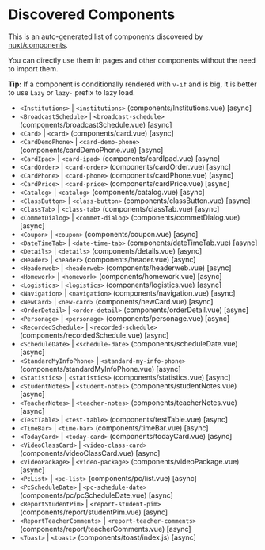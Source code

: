 # Discovered Components

This is an auto-generated list of components discovered by [nuxt/components](https://github.com/nuxt/components).

You can directly use them in pages and other components without the need to import them.

**Tip:** If a component is conditionally rendered with `v-if` and is big, it is better to use `Lazy` or `lazy-` prefix to lazy load.

- `<Institutions>` | `<institutions>` (components/Institutions.vue) [async]
- `<BroadcastSchedule>` | `<broadcast-schedule>` (components/broadcastSchedule.vue) [async]
- `<Card>` | `<card>` (components/card.vue) [async]
- `<CardDemoPhone>` | `<card-demo-phone>` (components/cardDemoPhone.vue) [async]
- `<CardIpad>` | `<card-ipad>` (components/cardIpad.vue) [async]
- `<CardOrder>` | `<card-order>` (components/cardOrder.vue) [async]
- `<CardPhone>` | `<card-phone>` (components/cardPhone.vue) [async]
- `<CardPrice>` | `<card-price>` (components/cardPrice.vue) [async]
- `<Catalog>` | `<catalog>` (components/catalog.vue) [async]
- `<ClassButton>` | `<class-button>` (components/classButton.vue) [async]
- `<ClassTab>` | `<class-tab>` (components/classTab.vue) [async]
- `<CommetDialog>` | `<commet-dialog>` (components/commetDialog.vue) [async]
- `<Coupon>` | `<coupon>` (components/coupon.vue) [async]
- `<DateTimeTab>` | `<date-time-tab>` (components/dateTimeTab.vue) [async]
- `<Details>` | `<details>` (components/details.vue) [async]
- `<Header>` | `<header>` (components/header.vue) [async]
- `<Headerweb>` | `<headerweb>` (components/headerweb.vue) [async]
- `<Homework>` | `<homework>` (components/homework.vue) [async]
- `<Logistics>` | `<logistics>` (components/logistics.vue) [async]
- `<Navigation>` | `<navigation>` (components/navigation.vue) [async]
- `<NewCard>` | `<new-card>` (components/newCard.vue) [async]
- `<OrderDetail>` | `<order-detail>` (components/orderDetail.vue) [async]
- `<Personage>` | `<personage>` (components/personage.vue) [async]
- `<RecordedSchedule>` | `<recorded-schedule>` (components/recordedSchedule.vue) [async]
- `<ScheduleDate>` | `<schedule-date>` (components/scheduleDate.vue) [async]
- `<StandardMyInfoPhone>` | `<standard-my-info-phone>` (components/standardMyInfoPhone.vue) [async]
- `<Statistics>` | `<statistics>` (components/statistics.vue) [async]
- `<StudentNotes>` | `<student-notes>` (components/studentNotes.vue) [async]
- `<TeacherNotes>` | `<teacher-notes>` (components/teacherNotes.vue) [async]
- `<TestTable>` | `<test-table>` (components/testTable.vue) [async]
- `<TimeBar>` | `<time-bar>` (components/timeBar.vue) [async]
- `<TodayCard>` | `<today-card>` (components/todayCard.vue) [async]
- `<VideoClassCard>` | `<video-class-card>` (components/videoClassCard.vue) [async]
- `<VideoPackage>` | `<video-package>` (components/videoPackage.vue) [async]
- `<PcList>` | `<pc-list>` (components/pc/list.vue) [async]
- `<PcScheduleDate>` | `<pc-schedule-date>` (components/pc/pcScheduleDate.vue) [async]
- `<ReportStudentPim>` | `<report-student-pim>` (components/report/studentPim.vue) [async]
- `<ReportTeacherComments>` | `<report-teacher-comments>` (components/report/teacherComments.vue) [async]
- `<Toast>` | `<toast>` (components/toast/index.js) [async]
